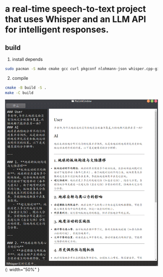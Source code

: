 # a real-time speech-to-text project that uses Whisper and an LLM API for intelligent responses.

## build

1. install depends
```bash
sudo pacman -S make cmake gcc curl pkgconf nlohmann-json whisper.cpp-git cli11 qt6-base stb
```

2. compile
```bash
cmake -B build -S .
make -C build
```

![speakflow](https://github.com/xiaohuirong/images/raw/main/speakflow/ui.png?raw=true){: width="50%" }
